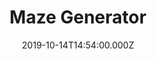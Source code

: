 ---
templateKey: BlogPost
title: Maze Generator
date: 2019-10-14T14:54:00.000Z
featuredPost: true
description: >-
  Survive inside a randomly generated maze.
featuredImage: /img/maze-splash.png
isPortfolio: true
---